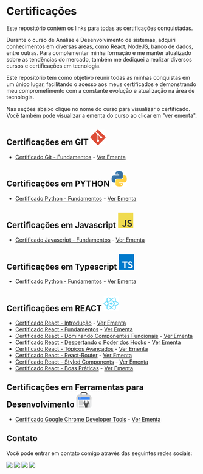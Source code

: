 # Certificações

Este repositório contém os links para todas as certificações conquistadas.

Durante o curso de Análise e Desenvolvimento de sistemas, adquiri conhecimentos em diversas áreas, como React, NodeJS, banco de dados, entre outras. Para complementar minha formação e me manter atualizado sobre as tendências do mercado, também me dediquei a realizar diversos cursos e certificações em tecnologia.

Este repositório tem como objetivo reunir todas as minhas conquistas em um único lugar, facilitando o acesso aos meus certificados e demonstrando meu comprometimento com a constante evolução e atualização na área de tecnologia.

Nas seções abaixo clique no nome do curso para visualizar o certificado. Você também pode visualizar a ementa do curso ao clicar em "ver ementa".

## Certificações em GIT <img alt="Git" height="40" width="40" src="./arquivos/Git/git-icon.svg">

-   [Certificado Git - Fundamentos](https://www.treinaweb.com.br/certificado/NK9I20WUJEYC) - [Ver Ementa](https://www.treinaweb.com.br/curso/git-fundamentos/ementa/git-fundamentos.pdf)



## Certificações em PYTHON <img alt="Python" height="40" width="40" src="./arquivos/Python/python-5.svg">

-   [Certificado Python - Fundamentos](https://www.treinaweb.com.br/certificado/GMU1L8TGAP6K) - [Ver Ementa](https://www.treinaweb.com.br/curso/python-fundamentos/ementa/python-fundamentos.pdf)


## Certificações em  Javascript <img alt="" height="40" width="40" src="./arquivos/Javascript/logo-javascript.svg">
-   [Certificado Javascript - Fundamentos](https://www.treinaweb.com.br/certificado/I9BODG7Q8WNT) - [Ver Ementa](https://www.treinaweb.com.br/curso/javascript-fundamentos/ementa/javascript-fundamentos.pdf)


## Certificações em Typescript <img alt="Typescript" height="40" width="40" src="./arquivos/Typescript/typescript.svg">
-   [Certificado Python - Fundamentos](https://www.treinaweb.com.br/certificado/WNT4QPR9T8GU) - [Ver Ementa](https://www.treinaweb.com.br/curso/typescript-fundamentos/ementa/typescript-fundamentos.pdf)



## Certificações em REACT <img alt="React" height="40" width="40" src="./arquivos/React/react-2.svg">
-   [Certificado React - Introdução](https://www.treinaweb.com.br/certificado/1UBUXBIKBUV0) - [Ver Ementa](https://www.treinaweb.com.br/curso/react-introducao/ementa/react-introducao.pdf)
-   [Certificado React - Fundamentos](https://www.treinaweb.com.br/certificado/PTK61IKUZVXH) - [Ver Ementa](https://www.treinaweb.com.br/curso/react-fundamentos/ementa/react-fundamentos.pdf)
-   [Certificado React - Dominando Componentes Funcionais](https://www.treinaweb.com.br/certificado/HBOQCZAWZTP8) - [Ver Ementa](https://www.treinaweb.com.br/curso/react-dominando-componentes-funcionais/ementa/react-dominando-componentes-funcionais.pdf)
-   [Certificado React - Despertando o Poder dos Hooks](https://www.treinaweb.com.br/certificado/FWUCE0HVAGUS) - [Ver Ementa](https://www.treinaweb.com.br/curso/react-despertando-o-poder-dos-hooks/ementa/react-despertando-o-poder-dos-hooks.pdf)
-   [Certificado React - Tópicos Avançados](https://www.treinaweb.com.br/certificado/OKWXNSLWMXRE) - [Ver Ementa](https://www.treinaweb.com.br/curso/react-topicos-avancados/ementa/react-topicos-avancados.pdf)
-   [Certificado React - React-Router](https://www.treinaweb.com.br/certificado/XXAHOR2ELLJY) - [Ver Ementa](https://www.treinaweb.com.br/direto-ao-ponto/react-conhecendo-o-react-router/ementa/react-conhecendo-o-react-router.pdf)
-   [Certificado React - Styled Components](https://www.treinaweb.com.br/certificado/ERGMXYZLEOHB) - [Ver Ementa](https://www.treinaweb.com.br/direto-ao-ponto/react-estilizacao-com-emotion-styled-components/ementa/react-estilizacao-com-emotion-styled-components.pdf)
-   [Certificado React - Boas Práticas](https://www.treinaweb.com.br/certificado/NVOFQXRHXF6Y) - [Ver Ementa](https://www.treinaweb.com.br/curso/react-boas-praticas/ementa/react-boas-praticas.pdf)


## Certificações em Ferramentas para Desenvolvimento <img alt="" height="40" width="40" src="./arquivos/Ferramentas/google-webmaster-tools.svg">
-   [Certificado Google Chrome Developer Tools](https://www.treinaweb.com.br/certificado/GGO9INY68OKY) - [Ver Ementa](https://www.treinaweb.com.br/curso/google-chrome-developer-tools/ementa/google-chrome-developer-tools.pdf)

<!-- ## Certificações em  <img alt="" height="40" width="40" src="">
-   [Certificado  - ]() - [Ver Ementa]() -->
## Contato

Você pode entrar em contato comigo através das seguintes redes sociais:

  <div> 
  <a href="https://www.youtube.com/channel/UCm_pRRCv7ZMB2gR8JU4CIEg" target="_blank"><img src="https://img.shields.io/badge/YouTube-FF0000?style=for-the-badge&logo=youtube&logoColor=white" target="_blank"></a>
  <a href="https://instagram.com/jleandrodev" target="_blank"><img src="https://img.shields.io/badge/-Instagram-%23E4405F?style=for-the-badge&logo=instagram&logoColor=white" target="_blank"></a>  
  <a href = "mailto:jleandro.dev@gmail.com"><img src="https://img.shields.io/badge/-Gmail-%23333?style=for-the-badge&logo=gmail&logoColor=white" target="_blank"></a>
  <a href="https://www.linkedin.com/in/jleandro-dev" target="_blank"><img src="https://img.shields.io/badge/-LinkedIn-%230077B5?style=for-the-badge&logo=linkedin&logoColor=white" target="_blank"></a> 
 
 
</div>

<!-- Ícones >>> https://worldvectorlogo.com/pt -->


